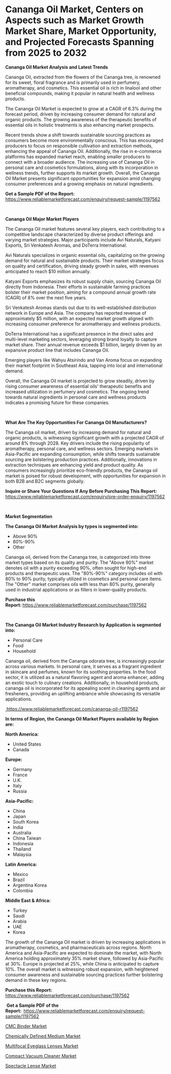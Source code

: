 <p><h1>Cananga Oil Market, Centers on Aspects such as Market Growth Market Share, Market Opportunity, and Projected Forecasts Spanning from 2025 to 2032</h1></p><p><strong>Cananga Oil Market Analysis and Latest Trends</strong></p>
<p><p>Cananga Oil, extracted from the flowers of the Cananga tree, is renowned for its sweet, floral fragrance and is primarily used in perfumery, aromatherapy, and cosmetics. This essential oil is rich in linalool and other beneficial compounds, making it popular in natural health and wellness products. </p><p>The Cananga Oil Market is expected to grow at a CAGR of 6.3% during the forecast period, driven by increasing consumer demand for natural and organic products. The growing awareness of the therapeutic benefits of essential oils in holistic treatments is also enhancing market prospects. </p><p>Recent trends show a shift towards sustainable sourcing practices as consumers become more environmentally conscious. This has encouraged producers to focus on responsible cultivation and extraction methods, enhancing the appeal of Cananga Oil. Additionally, the rise in e-commerce platforms has expanded market reach, enabling smaller producers to connect with a broader audience. The increasing use of Cananga Oil in personal care and cosmetics formulations, along with its incorporation in wellness trends, further supports its market growth. Overall, the Cananga Oil Market presents significant opportunities for expansion amid changing consumer preferences and a growing emphasis on natural ingredients.</p></p>
<p><strong>Get a Sample PDF of the Report:&nbsp;</strong> <a href="https://www.reliablemarketforecast.com/enquiry/request-sample/1197562?utm_campaign=2015&utm_medium=2&utm_source=Github&utm_content=ia&utm_term=30012025&utm_id=cananga-oil">https://www.reliablemarketforecast.com/enquiry/request-sample/1197562</a></p>
<p>&nbsp;</p>
<p><strong>Cananga Oil Major Market Players</strong></p>
<p><p>The Cananga Oil market features several key players, each contributing to a competitive landscape characterized by diverse product offerings and varying market strategies. Major participants include Avi Naturals, Katyani Exports, Sri Venkatesh Aromas, and DoTerra International.</p><p>Avi Naturals specializes in organic essential oils, capitalizing on the growing demand for natural and sustainable products. Their market strategies focus on quality and certification, driving steady growth in sales, with revenues anticipated to reach $10 million annually.</p><p>Katyani Exports emphasizes its robust supply chain, sourcing Cananga Oil directly from Indonesia. Their efforts in sustainable farming practices bolster their market position, aiming for a compound annual growth rate (CAGR) of 8% over the next five years.</p><p>Sri Venkatesh Aromas stands out due to its well-established distribution network in Europe and Asia. The company has reported revenue of approximately $5 million, with an expected market growth aligned with increasing consumer preference for aromatherapy and wellness products.</p><p>DoTerra International has a significant presence in the direct sales and multi-level marketing sectors, leveraging strong brand loyalty to capture market share. Their annual revenue exceeds $1 billion, largely driven by an expansive product line that includes Cananga Oil.</p><p>Emerging players like Wahyu Atsirindo and Van Aroma focus on expanding their market footprint in Southeast Asia, tapping into local and international demand.</p><p>Overall, the Cananga Oil market is projected to grow steadily, driven by rising consumer awareness of essential oils' therapeutic benefits and increased utilization in perfumery and cosmetics. The ongoing trend towards natural ingredients in personal care and wellness products indicates a promising future for these companies.</p></p>
<p>&nbsp;</p>
<p><strong>What Are The Key Opportunities For Cananga Oil Manufacturers?</strong></p>
<p><p>The Cananga oil market, driven by increasing demand for natural and organic products, is witnessing significant growth with a projected CAGR of around 8% through 2028. Key drivers include the rising popularity of aromatherapy, personal care, and wellness sectors. Emerging markets in Asia-Pacific are expanding consumption, while shifts towards sustainable sourcing are bolstering production practices. Additionally, innovations in extraction techniques are enhancing yield and product quality. As consumers increasingly prioritize eco-friendly products, the Cananga oil market is poised for robust development, with opportunities for expansion in both B2B and B2C segments globally.</p></p>
<p><strong>Inquire or Share Your Questions If Any Before Purchasing This Report:</strong> <a href="https://www.reliablemarketforecast.com/enquiry/pre-order-enquiry/1197562?utm_campaign=2015&utm_medium=2&utm_source=Github&utm_content=ia&utm_term=30012025&utm_id=cananga-oil">https://www.reliablemarketforecast.com/enquiry/pre-order-enquiry/1197562</a></p>
<p>&nbsp;</p>
<p><strong>Market Segmentation</strong></p>
<p><strong>The Cananga Oil Market Analysis by types is segmented into:</strong></p>
<p><ul><li>Above 90%</li><li>80%-90%</li><li>Other</li></ul></p>
<p><p>Cananga oil, derived from the Cananga tree, is categorized into three market types based on its quality and purity. The "Above 90%" market denotes oil with a purity exceeding 90%, often sought for high-end products and therapeutic uses. The "80%-90%" category includes oil with 80% to 90% purity, typically utilized in cosmetics and personal care items. The "Other" market comprises oils with less than 80% purity, generally used in industrial applications or as fillers in lower-quality products.</p></p>
<p><strong>Purchase this Report:&nbsp;</strong><a href="https://www.reliablemarketforecast.com/purchase/1197562?utm_campaign=2015&utm_medium=2&utm_source=Github&utm_content=ia&utm_term=30012025&utm_id=cananga-oil">https://www.reliablemarketforecast.com/purchase/1197562</a></p>
<p>&nbsp;</p>
<p><strong>The Cananga Oil Market Industry Research by Application is segmented into:</strong></p>
<p><ul><li>Personal Care</li><li>Food</li><li>Household</li></ul></p>
<p><p>Cananga oil, derived from the Cananga odorata tree, is increasingly popular across various markets. In personal care, it serves as a fragrant ingredient in skincare and perfumes, known for its soothing properties. In the food sector, it is utilized as a natural flavoring agent and aroma enhancer, adding an exotic touch to culinary creations. Additionally, in household products, cananga oil is incorporated for its appealing scent in cleaning agents and air fresheners, providing an uplifting ambiance while showcasing its versatile applications.</p></p>
<p><a href="https://www.reliablemarketforecast.com/cananga-oil-r1197562?utm_campaign=2015&utm_medium=2&utm_source=Github&utm_content=ia&utm_term=30012025&utm_id=cananga-oil">&nbsp;https://www.reliablemarketforecast.com/cananga-oil-r1197562</a></p>
<p><strong>In terms of Region, the Cananga Oil Market Players available by Region are:</strong></p>
<p>
    <p> <strong> North America: </strong>
        <ul>
            <li>United States</li>
            <li>Canada</li>
        </ul>
        </p> 
    <p> <strong> Europe: </strong>
        <ul>
            <li>Germany</li>
            <li>France</li>
            <li>U.K.</li>
            <li>Italy</li>
            <li>Russia</li>
        </ul>
        </p> 
    <p> <strong> Asia-Pacific: </strong>
        <ul>
            <li>China</li>
            <li>Japan</li>
            <li>South Korea</li>
            <li>India</li>
            <li>Australia</li>
            <li>China Taiwan</li>
            <li>Indonesia</li>
            <li>Thailand</li>
            <li>Malaysia</li>
        </ul>
        </p> 
    <p> <strong> Latin America: </strong>
        <ul>
            <li>Mexico</li>
            <li>Brazil</li>
            <li>Argentina Korea</li>
            <li>Colombia</li>
        </ul>
        </p> 
    <p> <strong> Middle East & Africa: </strong>
        <ul>
            <li>Turkey</li>
            <li>Saudi</li>
            <li>Arabia</li>
            <li>UAE</li>
            <li>Korea</li>
        </ul>
    </p>
    </p>
<p><p>The growth of the Cananga Oil market is driven by increasing applications in aromatherapy, cosmetics, and pharmaceuticals across regions. North America and Asia-Pacific are expected to dominate the market, with North America holding approximately 35% market share, followed by Asia-Pacific at 30%. Europe is projected at 25%, while China is anticipated to capture 10%. The overall market is witnessing robust expansion, with heightened consumer awareness and sustainable sourcing practices further bolstering demand in these key regions.</p></p>
<p><strong>Purchase this Report: </strong><a href="https://www.reliablemarketforecast.com/purchase/1197562?utm_campaign=2015&utm_medium=2&utm_source=Github&utm_content=ia&utm_term=30012025&utm_id=cananga-oil">https://www.reliablemarketforecast.com/purchase/1197562</a></p>
<p>&nbsp;<strong>Get a Sample PDF of the Report:&nbsp;&nbsp;</strong><a href="https://www.reliablemarketforecast.com/enquiry/request-sample/1197562?utm_campaign=2015&utm_medium=2&utm_source=Github&utm_content=ia&utm_term=30012025&utm_id=cananga-oil">https://www.reliablemarketforecast.com/enquiry/request-sample/1197562</a></p>
<p><strong></strong></p>
<p><p><a href="https://github.com/seanmcma708/Market-Research-Report-List-1/blob/main/cmc-binder-market.md?utm_campaign=2015&utm_medium=2&utm_source=Github&utm_content=ia&utm_term=30012025&utm_id=cananga-oil">CMC Binder Market</a></p><p><a href="https://github.com/GenaGaines34/Market-Research-Report-List-1/blob/main/chemically-defined-medium-market.md?utm_campaign=2015&utm_medium=2&utm_source=Github&utm_content=ia&utm_term=30012025&utm_id=cananga-oil">Chemically Defined Medium Market</a></p><p><a href="https://www.linkedin.com/pulse/multifocal-eyeglass-lenses-industry-report-revenue-forecast-xlebe?utm_campaign=2015&utm_medium=2&utm_source=Github&utm_content=ia&utm_term=30012025&utm_id=cananga-oil">Multifocal Eyeglass Lenses Market</a></p><p><a href="https://www.linkedin.com/pulse/understanding-compact-vacuum-cleaner-market-comprehensive-analysis-sth8e?utm_campaign=2015&utm_medium=2&utm_source=Github&utm_content=ia&utm_term=30012025&utm_id=cananga-oil">Compact Vacuum Cleaner Market</a></p><p><a href="https://www.linkedin.com/pulse/spectacle-lense-market-trends-analysis-size-share-competitive-gbmde?utm_campaign=2015&utm_medium=2&utm_source=Github&utm_content=ia&utm_term=30012025&utm_id=cananga-oil">Spectacle Lense Market</a></p></p>